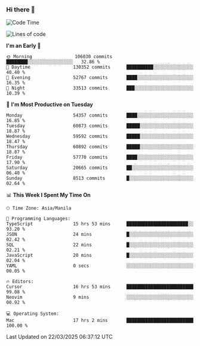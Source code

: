 ### Hi there 👋

<!--START_SECTION:waka-->
![Code Time](http://img.shields.io/badge/Code%20Time-5%2C951%20hrs%2055%20mins-blue)

![Lines of code](https://img.shields.io/badge/From%20Hello%20World%20I%27ve%20Written-122.2%20million%20lines%20of%20code-blue)

**I'm an Early 🐤** 

```text
🌞 Morning                106030 commits      ████████░░░░░░░░░░░░░░░░░   32.86 % 
🌆 Daytime                130352 commits      ██████████░░░░░░░░░░░░░░░   40.40 % 
🌃 Evening                52767 commits       ████░░░░░░░░░░░░░░░░░░░░░   16.35 % 
🌙 Night                  33513 commits       ███░░░░░░░░░░░░░░░░░░░░░░   10.39 % 
```
📅 **I'm Most Productive on Tuesday** 

```text
Monday                   54357 commits       ████░░░░░░░░░░░░░░░░░░░░░   16.85 % 
Tuesday                  60873 commits       █████░░░░░░░░░░░░░░░░░░░░   18.87 % 
Wednesday                59592 commits       █████░░░░░░░░░░░░░░░░░░░░   18.47 % 
Thursday                 60892 commits       █████░░░░░░░░░░░░░░░░░░░░   18.87 % 
Friday                   57770 commits       ████░░░░░░░░░░░░░░░░░░░░░   17.90 % 
Saturday                 20665 commits       ██░░░░░░░░░░░░░░░░░░░░░░░   06.40 % 
Sunday                   8513 commits        █░░░░░░░░░░░░░░░░░░░░░░░░   02.64 % 
```


📊 **This Week I Spent My Time On** 

```text
🕑︎ Time Zone: Asia/Manila

💬 Programming Languages: 
TypeScript               15 hrs 53 mins      ███████████████████████░░   93.20 % 
JSON                     24 mins             █░░░░░░░░░░░░░░░░░░░░░░░░   02.42 % 
SQL                      22 mins             █░░░░░░░░░░░░░░░░░░░░░░░░   02.21 % 
JavaScript               20 mins             █░░░░░░░░░░░░░░░░░░░░░░░░   02.04 % 
YAML                     0 secs              ░░░░░░░░░░░░░░░░░░░░░░░░░   00.05 % 

🔥 Editors: 
Cursor                   16 hrs 53 mins      █████████████████████████   99.08 % 
Neovim                   9 mins              ░░░░░░░░░░░░░░░░░░░░░░░░░   00.92 % 

💻 Operating System: 
Mac                      17 hrs 2 mins       █████████████████████████   100.00 % 
```


 Last Updated on 22/03/2025 06:37:12 UTC
<!--END_SECTION:waka-->


<!--
**rad182/rad182** is a ✨ _special_ ✨ repository because its `README.md` (this file) appears on your GitHub profile.

Here are some ideas to get you started:

- 🔭 I’m currently working on ...
- 🌱 I’m currently learning ...
- 👯 I’m looking to collaborate on ...
- 🤔 I’m looking for help with ...
- 💬 Ask me about ...
- 📫 How to reach me: ...
- 😄 Pronouns: ...
- ⚡ Fun fact: ...
-->
